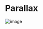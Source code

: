 # Parallax

![image](https://github.com/Higo80s/Parallax/assets/108965699/731e98f4-e525-4efb-ae2f-18335b73331d)
